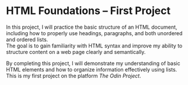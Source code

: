 # HTML Foundations – First Project

In this project, I will practice the basic structure of an HTML document, including how to properly use headings, paragraphs, and both unordered and ordered lists.  
The goal is to gain familiarity with HTML syntax and improve my ability to structure content on a web page clearly and semantically.

By completing this project, I will demonstrate my understanding of basic HTML elements and how to organize information effectively using lists.  
This is my first project on the platform *The Odin Project*.